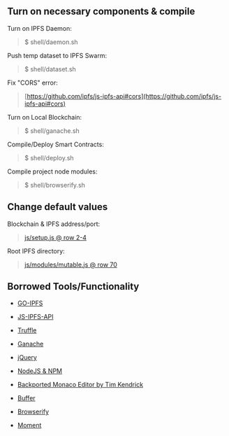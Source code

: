## Turn on necessary components & compile

Turn on IPFS Daemon:
> $ shell/daemon.sh

Push temp dataset to IPFS Swarm:
> $ shell/dataset.sh

Fix "CORS" error:
> [https://github.com/ipfs/js-ipfs-api#cors](https://github.com/ipfs/js-ipfs-api#cors)

Turn on Local Blockchain:
> $ shell/ganache.sh

Compile/Deploy Smart Contracts:
> $ shell/deploy.sh

Compile project node modules:
> $ shell/browserify.sh

## Change default values

Blockchain & IPFS address/port:
> [js/setup.js @ row 2-4](https://github.com/wickstjo/ipfs/blob/master/js/setup.js#L2)

Root IPFS directory:
> [js/modules/mutable.js @ row 70](https://github.com/wickstjo/ipfs/blob/master/js/modules/mutable.js#L70)

## Borrowed Tools/Functionality
- [GO-IPFS](https://github.com/ipfs/go-ipfs)
- [JS-IPFS-API](https://github.com/ipfs/js-ipfs-api)
- [Truffle](https://github.com/trufflesuite/truffle)
- [Ganache](https://github.com/trufflesuite/ganache-cli)
- [jQuery](https://jquery.com/)

- [NodeJS & NPM](https://nodejs.org/en/)
- [Backported Monaco Editor by Tim Kendrick](https://github.com/timkendrick/vscode-monaco-editor)
- [Buffer](https://www.npmjs.com/package/buffer)
- [Browserify](https://www.npmjs.com/package/browserify)
- [Moment](https://www.npmjs.com/package/moment)